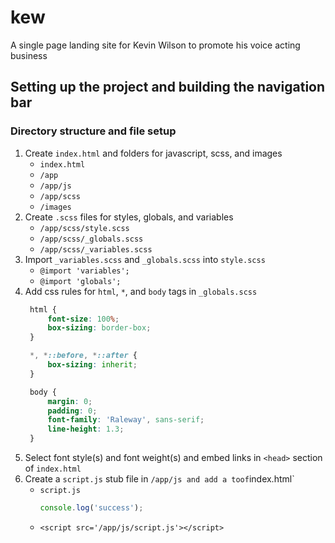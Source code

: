 # kew
A single page landing site for Kevin Wilson to promote his voice acting business

## Setting up the project and building the navigation bar
### Directory structure and file setup
1. Create `index.html` and folders for javascript, scss, and images
   - `index.html`
   - `/app`
   - `/app/js`
   - `/app/scss`
   - `/images`
2. Create `.scss` files for styles, globals, and variables
   - `/app/scss/style.scss`
   - `/app/scss/_globals.scss`
   - `/app/scss/_variables.scss`
3. Import `_variables.scss` and `_globals.scss` into `style.scss`
   - `@import 'variables';`
   - `@import 'globals';`
4. Add css rules for `html`, `*`, and `body` tags in `_globals.scss`
   ```scss
    html {
        font-size: 100%;
        box-sizing: border-box;
    }

    *, *::before, *::after {
        box-sizing: inherit;
    }

    body {
        margin: 0;
        padding: 0;
        font-family: 'Raleway', sans-serif;
        line-height: 1.3;
    }
    ```
5. Select font style(s) and font weight(s) and embed links in `<head>` section of `index.html`
6. Create a `script.js` stub file in `/app/js and add a `<script></script>` to `<body>` of `index.html`
   - `script.js`
        ```js
        console.log('success');
        ```
   - `<script src='/app/js/script.js'></script>`
  